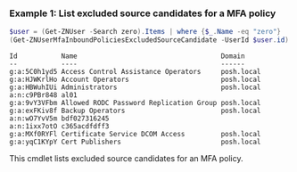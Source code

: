 ### Example 1: List excluded source candidates for a MFA policy
```powershell
$user = (Get-ZNUser -Search zero).Items | where {$_.Name -eq "zero"}
(Get-ZNUserMfaInboundPoliciesExcludedSourceCandidate -UserId $user.id).Items
```

```output
Id           Name                                    Domain
--           ----                                    ------
g:a:5C0h1yd5 Access Control Assistance Operators     posh.local
g:a:HJWKrlHo Account Operators                       posh.local
g:a:HBWuhIUi Administrators                          posh.local
a:n:c9PBr848 al01                                    
g:a:9vY3VFbm Allowed RODC Password Replication Group posh.local
g:a:exFKiv8f Backup Operators                        posh.local
a:n:wO7YvV5m bdf027316245                            
a:n:1ixx7otO c365acdfdff3                            
g:a:MXf0RYFl Certificate Service DCOM Access         posh.local
g:a:yqC1KYpY Cert Publishers                         posh.local
```

This cmdlet lists excluded source candidates for an MFA policy.
